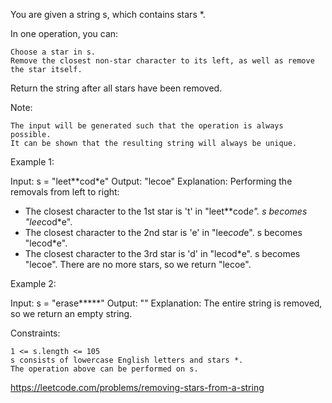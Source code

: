 You are given a string s, which contains stars *.

In one operation, you can:

    Choose a star in s.
    Remove the closest non-star character to its left, as well as remove the star itself.

Return the string after all stars have been removed.

Note:

    The input will be generated such that the operation is always possible.
    It can be shown that the resulting string will always be unique.

 

Example 1:

Input: s = "leet**cod*e"
Output: "lecoe"
Explanation: Performing the removals from left to right:
- The closest character to the 1st star is 't' in "leet**cod*e". s becomes "lee*cod*e".
- The closest character to the 2nd star is 'e' in "lee*cod*e". s becomes "lecod*e".
- The closest character to the 3rd star is 'd' in "lecod*e". s becomes "lecoe".
There are no more stars, so we return "lecoe".

Example 2:

Input: s = "erase*****"
Output: ""
Explanation: The entire string is removed, so we return an empty string.

 

Constraints:

    1 <= s.length <= 105
    s consists of lowercase English letters and stars *.
    The operation above can be performed on s.

https://leetcode.com/problems/removing-stars-from-a-string